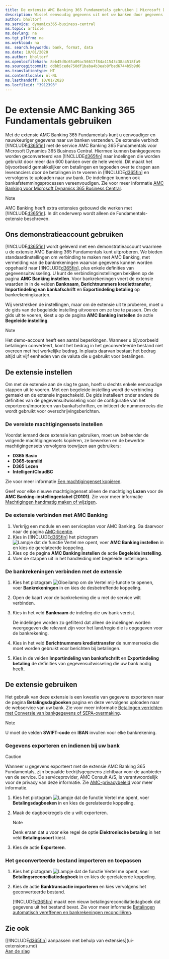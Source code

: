 ```yaml
---
title: De extensie AMC Banking 365 Fundamentals gebruiken | Microsoft Docs
description: Wissel eenvoudig gegevens uit met uw banken door gegevens om te zetten in de indeling die ze nodig hebben.
author: bholtorf
ms.service: dynamics365-business-central
ms.topic: article
ms.devlang: na
ms.tgt_pltfrm: na
ms.workload: na
ms. search.keywords: bank, format, data
ms.date: 10/01/2020
ms.author: bholtorf
ms.openlocfilehash: 8eb45d8c65a09ac56617f84a41543c38a4518fa9
ms.sourcegitcommit: ddbb5cede750df1baba4b3eab8fbed6744b5b9d6
ms.translationtype: HT
ms.contentlocale: nl-NL
ms.lasthandoff: 10/01/2020
ms.locfileid: "3912393"
---
```

# <a name="using-the-amc-banking-365-fundamentals-extension"></a>De extensie AMC Banking 365 Fundamentals gebruiken
Met de extensie AMC Banking 365 Fundamentals kunt u eenvoudiger en nauwkeuriger gegevens naar uw banken verzenden. De extensie verbindt [!INCLUDE[d365fin](includes/d365fin_md.md)] met de service AMC Banking 365 Fundamentals voor Microsoft Dynamics 365 Business Central. Hiermee kunnen bankgegevens worden geconverteerd van [!INCLUDE[d365fin](includes/d365fin_md.md)] naar indelingen die worden gebruikt door meer dan 600 banken over de hele wereld. Dit maakt het bijvoorbeeld gemakkelijker om betalingen en tegoeden over te dragen aan leveranciers door de betalingen in te voeren in [!INCLUDE[d365fin](includes/d365fin_md.md)] en vervolgens te uploaden naar uw bank. De indelingen kunnen ook bankafstemmingsprocessen vereenvoudigen. Zie voor meer informatie [AMC Banking voor Microsoft Dynamics 365 Business Central](https://amcbanking.com/landing365bc/help).

> [!Note]
> AMC Banking heeft extra extensies gebouwd die werken met [!INCLUDE[d365fin](includes/d365fin_md.md)]. In dit onderwerp wordt alleen de Fundamentals-extensie beschreven.

## <a name="using-our-demonstration-account"></a>Ons demonstratieaccount gebruiken
[!INCLUDE[d365fin](includes/d365fin_md.md)] wordt geleverd met een demonstratieaccount waarmee u de extensie AMC Banking 365 Fundamentals kunt uitproberen. We bieden standaardinstellingen om verbinding te maken met AMC Banking, met vermelding van de bankrekeningen waarvan gegevens kunnen worden opgehaald naar [!INCLUDE[d365fin](includes/d365fin_md.md)], plus enkele definities van gegevensuitwisseling. U kunt de verbindingsinstellingen bekijken op de pagina **AMC Banking instellen**. Voor bankrekeningen voert de extensie waarden in in de velden **Banknaam**, **Berichtnummers krediettransfer**, **Importindeling van bankafschrift** en **Exportindeling betaling** op bankrekeningkaarten.

Wij verstrekken de instellingen, maar om de extensie uit te proberen, moet u de gids van de begeleide instelling uitvoeren om ze toe te passen. Om de gids uit te voeren, kiest u op de pagina **AMC Banking instellen** de actie **Begeleide instelling**.

> [!Note]
> Het demo-account heeft een aantal beperkingen. Wanneer u bijvoorbeeld betalingen converteert, komt het bedrag in het geconverteerde bestand niet overeen met het werkelijke bedrag. In plaats daarvan bestaat het bedrag altijd uit vijf eenheden van de valuta die u gebruikt voor betalingen.  

## <a name="setting-up-the-extension"></a>De extensie instellen
Om met de extensie aan de slag te gaan, hoeft u slechts enkele eenvoudige stappen uit te voeren. Met een begeleide instelling wordt de verbinding gemaakt en de extensie ingeschakeld. De gids installeert onder andere de definities van de gegevensuitwisseling voor de configuratie van het exporteren/importeren van bankafschriften, en initieert de nummerreeks die wordt gebruikt voor overschrijvingsberichten.  

### <a name="to-set-up-the-required-permission-sets"></a>De vereiste machtigingensets instellen
Voordat iemand deze extensie kan gebruiken, moet uw beheerder de volgende machtigingensets kopiëren, ze bewerken en de bewerkte machtigingensets vervolgens toewijzen aan gebruikers:

* **D365 Basic**
* **D365-teamlid**
* **D365 Lezen**
* **IntelligentCloudBC**

Zie voor meer informatie [Een machtigingenset kopiëren](ui-define-granular-permissions.md#to-copy-a-permission-set).

Geef voor elke nieuwe machtigingenset alleen de machtiging **Lezen** voor de **AMC Banking-instellingentabel (20101)**. Zie voor meer informatie [Machtigingen handmatig maken of wijzigen](ui-define-granular-permissions.md#to-create-or-modify-permissions-manually).

### <a name="to-connect-the-extension-to-amc-banking"></a>De extensie verbinden met AMC Banking
1. Verkrijg een module en een serviceplan voor AMC Banking. Ga daarvoor naar de pagina [AMC-licentie](https://license.amcbanking.com/register).
2. Kies in [!INCLUDE[d365fin](includes/d365fin_md.md)] het pictogram ![Lampje dat de functie Vertel me opent](media/ui-search/search_small.png "Vertel me wat u wilt doen"), voer **AMC Banking instellen** in en kies de gerelateerde koppeling.  
3. Kies op de pagina **AMC Banking instellen** de actie **Begeleide instelling**.
4. Voer de stappen uit in het handleiding met begeleide instellingen.

### <a name="to-connect-bank-accounts-to-the-extension"></a>De bankrekeningen verbinden met de extensie
1. Kies het pictogram ![Gloeilamp om de Vertel mij-functie te openen](media/ui-search/search_small.png "Vertel me wat u wilt doen"), voer **Bankrekeningen** in en kies de desbetreffende koppeling.
2. Open de kaart voor de bankrekening die u met de service wilt verbinden.
3. Kies in het veld **Banknaam** de indeling die uw bank vereist.  

   De indelingen worden zo gefilterd dat alleen de indelingen worden weergegeven die relevant zijn voor het land/regio die is opgegeven voor de bankrekening.
4. Kies in het veld **Berichtnummers krediettransfer** de nummerreeks die moet worden gebruikt voor berichten bij betalingen.
5. Kies in de velden **Importindeling van bankafschrift** en **Exportindeling betaling** de definities van gegevensuitwisseling die uw bank nodig heeft.

## <a name="using-the-extension"></a>De extensie gebruiken
Het gebruik van deze extensie is een kwestie van gegevens exporteren naar de pagina **Betalingsdagboeken** pagina en deze vervolgens uploaden naar de webservice van uw bank. Zie voor meer informatie [Betalingen verrichten met Conversie van bankgegevens of SEPA-overmaking](finance-make-payments-with-bank-data-conversion-service-or-sepa-credit-transfer.md).

> [!Note]
> U moet de velden **SWIFT-code** en **IBAN** invullen voor elke bankrekening.

### <a name="to-export-data-and-submit-it-to-your-bank"></a>Gegevens exporteren en indienen bij uw bank
> [!CAUTION]  
>  Wanneer u gegevens exporteert met de extensie AMC Banking 365 Fundamentals, zijn bepaalde bedrijfsgegevens zichtbaar voor de aanbieder van de service. De serviceprovider, AMC Consult A/S, is verantwoordelijk voor de privacy van deze informatie. Zie [AMC-privacybeleid](https://go.microsoft.com/fwlink/?LinkId=510158) voor meer informatie.

1. Kies het pictogram ![Lampje dat de functie Vertel me opent](media/ui-search/search_small.png "Vertel me wat u wilt doen"), voer **Betalingsdagboeken** in en kies de gerelateerde koppeling.
2. Maak de dagboekregels die u wilt exporteren.  

   > [!Note]
   > Denk eraan dat u voor elke regel de optie **Elektronische betaling** in het veld **Betalingssoort** kiest.
3. Kies de actie **Exporteren**.

### <a name="to-import-and-apply-the-converted-file"></a>Het geconverteerde bestand importeren en toepassen
1. Kies het pictogram ![Lampje dat de functie Vertel me opent](media/ui-search/search_small.png "Vertel me wat u wilt doen"), voer **Betalingsreconciliatiedagboek** in en kies de gerelateerde koppeling.
2. Kies de actie **Banktransactie importeren** en kies vervolgens het geconverteerde bestand.  

   [!INCLUDE[d365fin](includes/d365fin_md.md)] maakt een nieuw betalingsreconciliatiedagboek dat gegevens uit het bestand bevat. Zie voor meer informatie [Betalingen automatisch vereffenen en bankrekeningen reconciliëren](receivables-apply-payments-auto-reconcile-bank-accounts.md).

## <a name="see-also"></a>Zie ook
[[!INCLUDE[d365fin](includes/d365fin_md.md)] aanpassen met behulp van extensies](ui-extensions.md)  
[Aan de slag](product-get-started.md)
